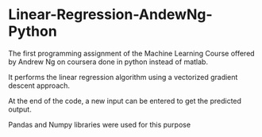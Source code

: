 # Linear-Regression-AndewNg-Python
The first programming assignment of the Machine Learning Course offered by Andrew Ng on coursera done in python instead of matlab.

It performs the linear regression algorithm using a vectorized gradient descent approach. 

At the end of the code, a new input can be entered to get the predicted output.

Pandas and Numpy libraries were used for this purpose
